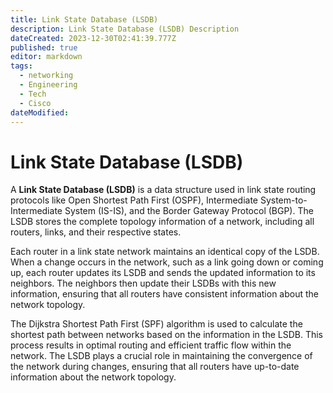 ```yaml
---
title: Link State Database (LSDB)
description: Link State Database (LSDB) Description
dateCreated: 2023-12-30T02:41:39.777Z
published: true
editor: markdown
tags:
  - networking
  - Engineering
  - Tech
  - Cisco
dateModified: 
---
```

# Link State Database (LSDB)

A **Link State Database (LSDB)** is a data structure used in link state routing protocols like Open Shortest Path First (OSPF), Intermediate System-to-Intermediate System (IS-IS), and the Border Gateway Protocol (BGP). The LSDB stores the complete topology information of a network, including all routers, links, and their respective states.

Each router in a link state network maintains an identical copy of the LSDB. When a change occurs in the network, such as a link going down or coming up, each router updates its LSDB and sends the updated information to its neighbors. The neighbors then update their LSDBs with this new information, ensuring that all routers have consistent information about the network topology.

The Dijkstra Shortest Path First (SPF) algorithm is used to calculate the shortest path between networks based on the information in the LSDB. This process results in optimal routing and efficient traffic flow within the network. The LSDB plays a crucial role in maintaining the convergence of the network during changes, ensuring that all routers have up-to-date information about the network topology.